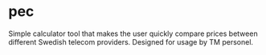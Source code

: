 # pec
Simple calculator tool that makes the user quickly compare prices between different Swedish telecom providers. Designed for usage by TM personel.